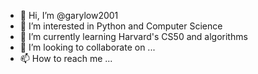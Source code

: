 - 👋 Hi, I’m @garylow2001
- 👀 I’m interested in Python and Computer Science
- 🌱 I’m currently learning Harvard's CS50 and algorithms
- 💞️ I’m looking to collaborate on ...
- 📫 How to reach me ...

<!---
garylow2001/garylow2001 is a ✨ special ✨ repository because its `README.md` (this file) appears on your GitHub profile.
You can click the Preview link to take a look at your changes.
--->
